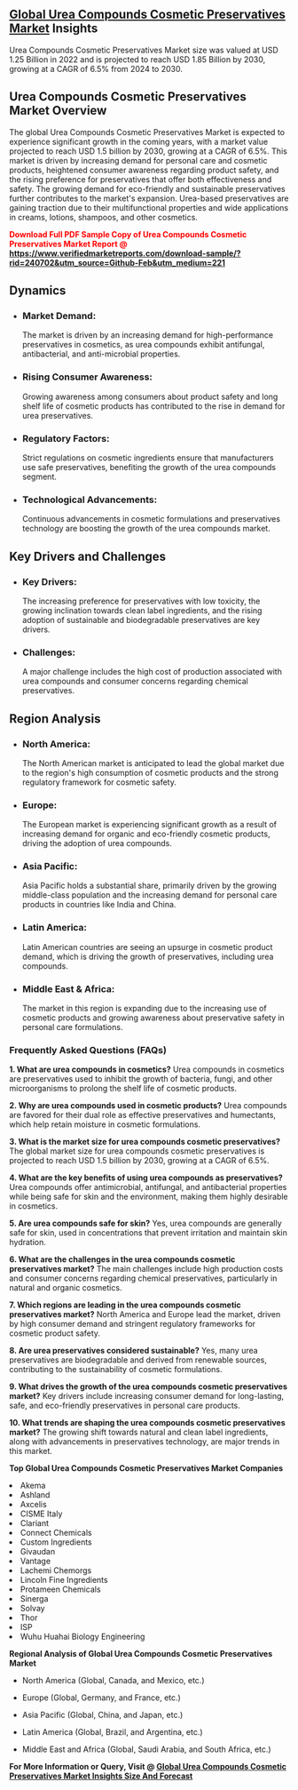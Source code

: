 <h2><a href="https://www.verifiedmarketreports.com/download-sample/?rid=240702&amp;utm_source=Github&amp;utm_medium=221" target="_blank">Global Urea Compounds Cosmetic Preservatives Market</a> Insights</h2><p>Urea Compounds Cosmetic Preservatives Market size was valued at USD 1.25 Billion in 2022 and is projected to reach USD 1.85 Billion by 2030, growing at a CAGR of 6.5% from 2024 to 2030.</p><p> <h2>Urea Compounds Cosmetic Preservatives Market Overview</h2> <p>The global Urea Compounds Cosmetic Preservatives Market is expected to experience significant growth in the coming years, with a market value projected to reach USD 1.5 billion by 2030, growing at a CAGR of 6.5%. This market is driven by increasing demand for personal care and cosmetic products, heightened consumer awareness regarding product safety, and the rising preference for preservatives that offer both effectiveness and safety. The growing demand for eco-friendly and sustainable preservatives further contributes to the market's expansion. Urea-based preservatives are gaining traction due to their multifunctional properties and wide applications in creams, lotions, shampoos, and other cosmetics.</p> <p><strong><p><span class=""><span style="color: #ff0000;"><strong>Download Full PDF Sample Copy of Urea Compounds Cosmetic Preservatives Market Report</strong> @ </span><a href="https://www.verifiedmarketreports.com/download-sample/?rid=240702&amp;utm_source=Github-Feb&amp;utm_medium=221" target="_blank">https://www.verifiedmarketreports.com/download-sample/?rid=240702&amp;utm_source=Github-Feb&amp;utm_medium=221</a></span></p></strong></p> <h2>Dynamics</h2> <ul> <li><h3>Market Demand: </h3> The market is driven by an increasing demand for high-performance preservatives in cosmetics, as urea compounds exhibit antifungal, antibacterial, and anti-microbial properties.</li> <li><h3>Rising Consumer Awareness: </h3> Growing awareness among consumers about product safety and long shelf life of cosmetic products has contributed to the rise in demand for urea preservatives.</li> <li><h3>Regulatory Factors: </h3> Strict regulations on cosmetic ingredients ensure that manufacturers use safe preservatives, benefiting the growth of the urea compounds segment.</li> <li><h3>Technological Advancements: </h3> Continuous advancements in cosmetic formulations and preservatives technology are boosting the growth of the urea compounds market.</li> </ul> <h2>Key Drivers and Challenges</h2> <ul> <li><h3>Key Drivers: </h3> The increasing preference for preservatives with low toxicity, the growing inclination towards clean label ingredients, and the rising adoption of sustainable and biodegradable preservatives are key drivers.</li> <li><h3>Challenges: </h3> A major challenge includes the high cost of production associated with urea compounds and consumer concerns regarding chemical preservatives.</li> </ul> <h2>Region Analysis</h2> <ul> <li><h3>North America: </h3> The North American market is anticipated to lead the global market due to the region's high consumption of cosmetic products and the strong regulatory framework for cosmetic safety.</li> <li><h3>Europe: </h3> The European market is experiencing significant growth as a result of increasing demand for organic and eco-friendly cosmetic products, driving the adoption of urea compounds.</li> <li><h3>Asia Pacific: </h3> Asia Pacific holds a substantial share, primarily driven by the growing middle-class population and the increasing demand for personal care products in countries like India and China.</li> <li><h3>Latin America: </h3> Latin American countries are seeing an upsurge in cosmetic product demand, which is driving the growth of preservatives, including urea compounds.</li> <li><h3>Middle East & Africa: </h3> The market in this region is expanding due to the increasing use of cosmetic products and growing awareness about preservative safety in personal care formulations.</li> </ul> <h3>Frequently Asked Questions (FAQs)</h3> <p><strong>1. What are urea compounds in cosmetics?</strong> Urea compounds in cosmetics are preservatives used to inhibit the growth of bacteria, fungi, and other microorganisms to prolong the shelf life of cosmetic products.</p> <p><strong>2. Why are urea compounds used in cosmetic products?</strong> Urea compounds are favored for their dual role as effective preservatives and humectants, which help retain moisture in cosmetic formulations.</p> <p><strong>3. What is the market size for urea compounds cosmetic preservatives?</strong> The global market size for urea compounds cosmetic preservatives is projected to reach USD 1.5 billion by 2030, growing at a CAGR of 6.5%.</p> <p><strong>4. What are the key benefits of using urea compounds as preservatives?</strong> Urea compounds offer antimicrobial, antifungal, and antibacterial properties while being safe for skin and the environment, making them highly desirable in cosmetics.</p> <p><strong>5. Are urea compounds safe for skin?</strong> Yes, urea compounds are generally safe for skin, used in concentrations that prevent irritation and maintain skin hydration.</p> <p><strong>6. What are the challenges in the urea compounds cosmetic preservatives market?</strong> The main challenges include high production costs and consumer concerns regarding chemical preservatives, particularly in natural and organic cosmetics.</p> <p><strong>7. Which regions are leading in the urea compounds cosmetic preservatives market?</strong> North America and Europe lead the market, driven by high consumer demand and stringent regulatory frameworks for cosmetic product safety.</p> <p><strong>8. Are urea preservatives considered sustainable?</strong> Yes, many urea preservatives are biodegradable and derived from renewable sources, contributing to the sustainability of cosmetic formulations.</p> <p><strong>9. What drives the growth of the urea compounds cosmetic preservatives market?</strong> Key drivers include increasing consumer demand for long-lasting, safe, and eco-friendly preservatives in personal care products.</p> <p><strong>10. What trends are shaping the urea compounds cosmetic preservatives market?</strong> The growing shift towards natural and clean label ingredients, along with advancements in preservatives technology, are major trends in this market.</p> </p><p><strong>Top Global Urea Compounds Cosmetic Preservatives Market Companies</strong></p><div data-test-id=""><p><li>Akema</li><li> Ashland</li><li> Axcelis</li><li> CISME Italy</li><li> Clariant</li><li> Connect Chemicals</li><li> Custom Ingredients</li><li> Givaudan</li><li> Vantage</li><li> Lachemi Chemorgs</li><li> Lincoln Fine Ingredients</li><li> Protameen Chemicals</li><li> Sinerga</li><li> Solvay</li><li> Thor</li><li> ISP</li><li> Wuhu Huahai Biology Engineering</li></p><div><strong>Regional Analysis of&nbsp;Global Urea Compounds Cosmetic Preservatives Market</strong></div><ul><li dir="ltr"><p dir="ltr">North America&nbsp;(Global, Canada, and Mexico, etc.)</p></li><li dir="ltr"><p dir="ltr">Europe (Global, Germany, and France, etc.)</p></li><li dir="ltr"><p dir="ltr">Asia Pacific&nbsp;(Global, China, and Japan, etc.)</p></li><li dir="ltr"><p dir="ltr">Latin America&nbsp;(Global, Brazil, and Argentina, etc.)</p></li><li dir="ltr">Middle East and Africa&nbsp;(Global, Saudi Arabia, and South Africa, etc.)</li></ul><p><strong>For More Information or Query, Visit @&nbsp;</strong><strong><a href="https://www.verifiedmarketreports.com/product/urea-compounds-cosmetic-preservatives-market/?utm_source=Github&amp;utm_medium=221" target="_blank">Global Urea Compounds Cosmetic Preservatives Market Insights Size And Forecast</a></strong></p></div>
